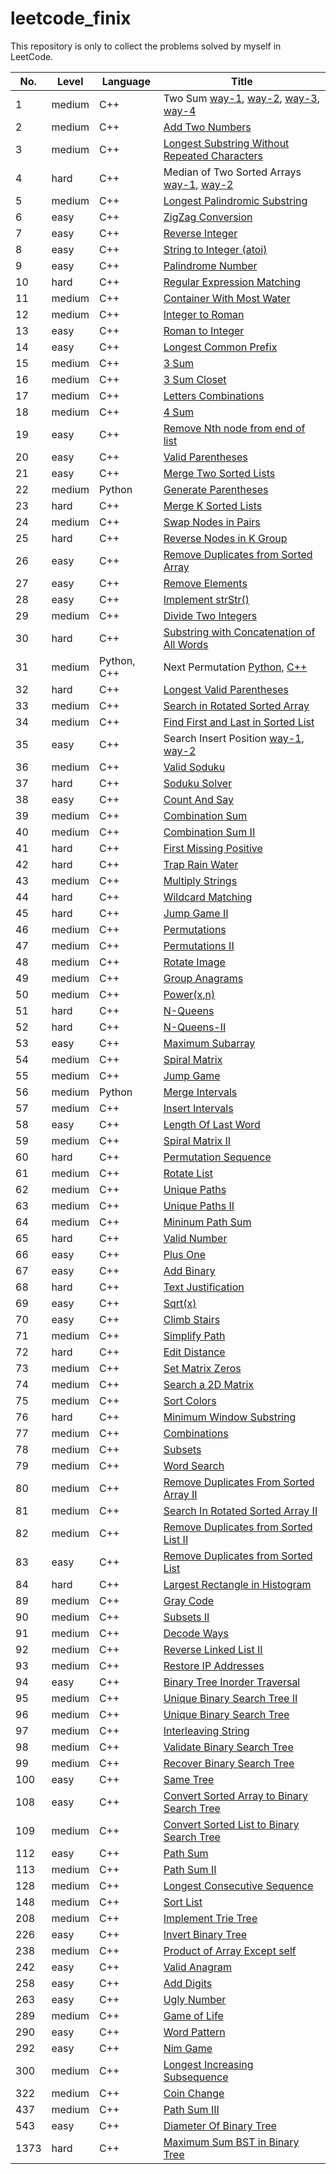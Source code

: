 # leetcode_finix

This repository is only to collect the problems solved by myself in LeetCode. 


 No. |  Level | Language | Title 
-----|--------|----------|-------- 
 1   | medium |   C++    | Two Sum [way-1](https://github.com/FinixLei/leetcode_finix/blob/master/src/1_medium_TwoSum.cpp), [way-2](https://github.com/FinixLei/leetcode_finix/blob/master/src/1_medium_TwoSum_way2.cpp), [way-3](https://github.com/FinixLei/leetcode_finix/blob/master/src/1_medium_TwoSum_way3.cpp), [way-4](https://github.com/FinixLei/leetcode_finix/blob/master/src/1_medium_TwoSum_way4.cpp)
 2   | medium |   C++    | [Add Two Numbers](https://github.com/FinixLei/leetcode_finix/blob/master/src/1_medium_TwoSum.cpp)
 3   | medium |   C++    | [Longest Substring Without Repeated Characters](https://github.com/FinixLei/leetcode_finix/blob/master/src/3_medium_LongestSubstringWithoutRepeatingCharacters.cpp)
 4   |  hard  |   C++    | Median of Two Sorted Arrays [way-1](https://github.com/FinixLei/leetcode_finix/blob/master/src/4_hard_MedianOfTwoSortedArrays.cpp), [way-2](https://github.com/FinixLei/leetcode_finix/blob/master/src/4_hard_MedianOfTwoSortedArrays_way2.cpp)
 5   | medium |   C++    | [Longest Palindromic Substring](https://github.com/FinixLei/leetcode_finix/blob/master/src/5_medium_LongestPalindromicSubstring.cpp)
 6   |  easy  |   C++    | [ZigZag Conversion](https://github.com/FinixLei/leetcode_finix/blob/master/src/6_easy_ZigZagConversion.cpp)
 7   |  easy  |   C++    | [Reverse Integer](https://github.com/FinixLei/leetcode_finix/blob/master/src/7_easy_ReverseInteger.cpp)
 8   |  easy  |   C++    | [String to Integer (atoi)](https://github.com/FinixLei/leetcode_finix/blob/master/src/8_easy_StringToInteger_atoi.cpp)
 9   |  easy  |   C++    | [Palindrome Number](https://github.com/FinixLei/leetcode_finix/blob/master/src/9_easy_PalindromeNumber.cpp)
 10  |  hard  |   C++    | [Regular Expression Matching](https://github.com/FinixLei/leetcode_finix/blob/master/src/10_hard_RegularExpressionMatching.cpp)
 11  | medium |   C++    | [Container With Most Water](https://github.com/FinixLei/leetcode_finix/blob/master/src/11_medium_ContainerWithMostWater.cpp)
 12  | medium |   C++    | [Integer to Roman](https://github.com/FinixLei/leetcode_finix/blob/master/src/12_medium_IntegerToRoman.cpp)
 13  |  easy  |   C++    | [Roman to Integer](https://github.com/FinixLei/leetcode_finix/blob/master/src/13_easy_RomanToInteger.cpp)
 14  |  easy  |   C++    | [Longest Common Prefix](https://github.com/FinixLei/leetcode_finix/blob/master/src/14_easy_LongestCommonPrefix.cpp)
 15  | medium |   C++    | [3 Sum](https://github.com/FinixLei/leetcode_finix/blob/master/src/15_medium_3Sum.cpp)
 16  | medium |   C++    | [3 Sum Closet](https://github.com/FinixLei/leetcode_finix/blob/master/src/16_medium_3Sum_closest.cpp)
 17  | medium |   C++    | [Letters Combinations](https://github.com/FinixLei/leetcode_finix/blob/master/src/17_medium_LettersCombinations.cpp)
 18  | medium |   C++    | [4 Sum](https://github.com/FinixLei/leetcode_finix/blob/master/src/18_medium_4Sum.cpp)
 19  |  easy  |   C++    | [Remove Nth node from end of list](https://github.com/FinixLei/leetcode_finix/blob/master/src/19_easy_removeNthNodeFromEndOfList.cpp)
 20  |  easy  |   C++    | [Valid Parentheses](https://github.com/FinixLei/leetcode_finix/blob/master/src/20_easy_validParentheses.cpp)
 21  |  easy  |   C++    | [Merge Two Sorted Lists](https://github.com/FinixLei/leetcode_finix/blob/master/src/21_easy_MergeTwoSortedLists.cpp)
 22  | medium |   Python | [Generate Parentheses](https://github.com/FinixLei/leetcode_finix/blob/master/src/22_medium_GenerateParentheses.py)
 23  |  hard  |   C++    | [Merge K Sorted Lists](https://github.com/FinixLei/leetcode_finix/blob/master/src/23_hard_merge_k_sorted_lists.cpp)
 24  | medium |   C++    | [Swap Nodes in Pairs](https://github.com/FinixLei/leetcode_finix/blob/master/src/24_medium_swap_nodes_in_pairs.cpp)
 25  |  hard  |   C++    | [Reverse Nodes in K Group](https://github.com/FinixLei/leetcode_finix/blob/master/src/25_hard_reverseNodesInKGroup.cpp)
 26  |  easy  |   C++    | [Remove Duplicates from Sorted Array](https://github.com/FinixLei/leetcode_finix/blob/master/src/26_easy_RemoveDuplicatesFromSortedArray.cpp)
 27  |  easy  |   C++    | [Remove Elements](https://github.com/FinixLei/leetcode_finix/blob/master/src/27_easy_RemoveElements.cpp)
 28  |  easy  |   C++    | [Implement strStr()](https://github.com/FinixLei/leetcode_finix/blob/master/src/28_easy_implement_strStr().cpp)
 29  | medium |   C++    | [Divide Two Integers](https://github.com/FinixLei/leetcode_finix/blob/master/src/29_medium_DivideTwoIntegers.cpp)
 30  |  hard  |   C++    | [Substring with Concatenation of All Words](https://github.com/FinixLei/leetcode_finix/blob/master/src/30_hard_SubstringWithConcatenationOfAllWords.cpp)
 31  | medium |  Python, C++  | Next Permutation [Python](https://github.com/FinixLei/leetcode_finix/blob/master/src/31_medium_NextPermutation.py), [C++](https://github.com/FinixLei/leetcode_finix/blob/master/src/31_medium_NextPermutation.cpp)
 32  |  hard  |   C++    | [Longest Valid Parentheses](https://github.com/FinixLei/leetcode_finix/blob/master/src/32_hard_LongestValidParentheses.cpp)
 33  | medium |   C++    | [Search in Rotated Sorted Array](https://github.com/FinixLei/leetcode_finix/blob/master/src/33_medium_SearchInRotatedSortedArray.cpp)
 34  | medium |   C++    | [Find First and Last in Sorted List](https://github.com/FinixLei/leetcode_finix/blob/master/src/34_medium_FindFirstLast.cpp)
 35  |  easy  |   C++    | Search Insert Position [way-1](https://github.com/FinixLei/leetcode_finix/blob/master/src/35_easy_SearchInsertPosition.cpp), [way-2](https://github.com/FinixLei/leetcode_finix/blob/master/src/35_easy_SearchInsertPosition_way2.cpp)
 36  | medium |   C++    | [Valid Soduku](https://github.com/FinixLei/leetcode_finix/blob/master/src/36_medium_ValidSudoku.cpp)
 37  |  hard  |   C++    | [Soduku Solver](https://github.com/FinixLei/leetcode_finix/blob/master/src/37_hard_SudokuSolver.cpp)
 38  |  easy  |   C++    | [Count And Say](https://github.com/FinixLei/leetcode_finix/blob/master/src/38_easy_CountAndSay.cpp)
 39  | medium |   C++    | [Combination Sum](https://github.com/FinixLei/leetcode_finix/blob/master/src/39_medium_CombinationSum.cpp)
 40  | medium |   C++    | [Combination Sum II](https://github.com/FinixLei/leetcode_finix/blob/master/src/40_medium_CombinationSumII.cpp)
 41  |  hard  |   C++    | [First Missing Positive](https://github.com/FinixLei/leetcode_finix/blob/master/src/41_hard_FirstMissingPositive.cpp)
 42  |  hard  |   C++    | [Trap Rain Water](https://github.com/FinixLei/leetcode_finix/blob/master/src/42_hard_TrapRainWater.cpp)
 43  | medium |   C++    | [Multiply Strings](https://github.com/FinixLei/leetcode_finix/blob/master/src/43_medium_MultiplyStrings.cpp)
 44  |  hard  |   C++    | [Wildcard Matching](https://github.com/FinixLei/leetcode_finix/blob/master/src/44_hard_wildcard_matching.cpp)
 45  |  hard  |   C++    | [Jump Game II](https://github.com/FinixLei/leetcode_finix/blob/master/src/45_hard_JumpGameII.cpp)
 46  | medium |   C++    | [Permutations](https://github.com/FinixLei/leetcode_finix/blob/master/src/46_medium_Permutations.cpp)
 47  | medium |   C++    | [Permutations II](https://github.com/FinixLei/leetcode_finix/blob/master/src/47_medium_PermutationsII.cpp)
 48  | medium |   C++    | [Rotate Image](https://github.com/FinixLei/leetcode_finix/blob/master/src/48_medium_RotateImage.cpp)
 49  | medium |   C++    | [Group Anagrams](https://github.com/FinixLei/leetcode_finix/blob/master/src/49_medium_GroupAnagrams.cpp)
 50  | medium |   C++    | [Power(x,n)](https://github.com/FinixLei/leetcode_finix/blob/master/src/50_medium_Power.cpp)
 51  |  hard  |   C++    | [N-Queens](https://github.com/FinixLei/leetcode_finix/blob/master/src/51_hard_N-Queens.cpp)
 52  |  hard  |   C++    | [N-Queens-II](https://github.com/FinixLei/leetcode_finix/blob/master/src/52_hard_N-Queens-II.cpp)
 53  |  easy  |   C++    | [Maximum Subarray](https://github.com/FinixLei/leetcode_finix/blob/master/src/53_easy_MaximumSubarray.cpp)
 54  | medium |   C++    | [Spiral Matrix](https://github.com/FinixLei/leetcode_finix/blob/master/src/54_medium_SpiralMatrix.cpp)
 55  | medium |   C++    | [Jump Game](https://github.com/FinixLei/leetcode_finix/blob/master/src/55_medium_JumpGame.cpp)
 56  | medium |  Python  | [Merge Intervals](https://github.com/FinixLei/leetcode_finix/blob/master/src/56_medium_MergeIntervals.py)
 57  | medium |   C++    | [Insert Intervals](https://github.com/FinixLei/leetcode_finix/blob/master/src/57_medium_InsertInterval.cpp)
 58  |  easy  |   C++    | [Length Of Last Word](https://github.com/FinixLei/leetcode_finix/blob/master/src/58_easy_LengthOfLastWord.cpp)
 59  | medium |   C++    | [Spiral Matrix II](https://github.com/FinixLei/leetcode_finix/blob/master/src/59_medium_SpiralMatrixII.cpp)
 60  |  hard  |   C++    | [Permutation Sequence](https://github.com/FinixLei/leetcode_finix/blob/master/src/60_hard_PermutationSequence.cpp)
 61  | medium |   C++    | [Rotate List](https://github.com/FinixLei/leetcode_finix/blob/master/src/61_medium_RotateList.cpp)
 62  | medium |   C++    | [Unique Paths](https://github.com/FinixLei/leetcode_finix/blob/master/src/62_medium_UniquePaths.cpp)
 63  | medium |   C++    | [Unique Paths II](https://github.com/FinixLei/leetcode_finix/blob/master/src/63_medium_UniquePathsII.cpp)
 64  | medium |   C++    | [Mininum Path Sum](https://github.com/FinixLei/leetcode_finix/blob/master/src/64_medium_MinimumPathSum.cpp)
 65  |  hard  |   C++    | [Valid Number](https://github.com/FinixLei/leetcode_finix/blob/master/src/65_hard_ValidNumber.cpp)
 66  |  easy  |   C++    | [Plus One](https://github.com/FinixLei/leetcode_finix/blob/master/src/66_easy_PlusOne.cpp)
 67  |  easy  |   C++    | [Add Binary](https://github.com/FinixLei/leetcode_finix/blob/master/src/67_easy_AddBinary.cpp)
 68  |  hard  |   C++    | [Text Justification](https://github.com/FinixLei/leetcode_finix/blob/master/src/68_hard_TextJustification.cpp)
 69  |  easy  |   C++    | [Sqrt(x)](https://github.com/FinixLei/leetcode_finix/blob/master/src/69_easy_Sqrt.cpp)
 70  |  easy  |   C++    | [Climb Stairs](https://github.com/FinixLei/leetcode_finix/blob/master/src/70_easy_ClimbStairs.cpp)
 71  | medium |   C++    | [Simplify Path](https://github.com/FinixLei/leetcode_finix/blob/master/src/71_medium_SimplifyPath.cpp)
 72  |  hard  |   C++    | [Edit Distance](https://github.com/FinixLei/leetcode_finix/blob/master/src/72_hard_EditDistance.cpp)
 73  | medium |   C++    | [Set Matrix Zeros](https://github.com/FinixLei/leetcode_finix/blob/master/src/73_medium_SetMatrixZeros.cpp)
 74  | medium |   C++    | [Search a 2D Matrix](https://github.com/FinixLei/leetcode_finix/blob/master/src/74_medium_Search2DMatrix.cpp)
 75  | medium |   C++    | [Sort Colors](https://github.com/FinixLei/leetcode_finix/blob/master/src/75_medium_SortColors.cpp)
 76  |  hard  |   C++    | [Minimum Window Substring](https://github.com/FinixLei/leetcode_finix/blob/master/src/76_hard_MinumumWindowSubstring.cpp)
 77  | medium |   C++    | [Combinations](https://github.com/FinixLei/leetcode_finix/blob/master/src/77_medium_Combinations.cpp)
 78  | medium |   C++    | [Subsets](https://github.com/FinixLei/leetcode_finix/blob/master/src/78_medium_Subsets.cpp)
 79  | medium |   C++    | [Word Search](https://github.com/FinixLei/leetcode_finix/blob/master/src/79_medium_WordSearch.cpp)
 80  | medium |   C++    | [Remove Duplicates From Sorted Array II](https://github.com/FinixLei/leetcode_finix/blob/master/src/80_medium_RemoveDuplicatesFromSortedArrayII.cpp)
 81  | medium |   C++    | [Search In Rotated Sorted Array II](https://github.com/FinixLei/leetcode_finix/blob/master/src/81_medium_SearchInRotatedSortedArrayII.cpp)
 82  | medium |   C++    | [Remove Duplicates from Sorted List II](https://github.com/FinixLei/leetcode_finix/blob/master/src/82_medium_RemoveDuplicatesFromSortedListII.cpp)
 83  |  easy  |   C++    | [Remove Duplicates from Sorted List](https://github.com/FinixLei/leetcode_finix/blob/master/src/83_easy_RemoveDuplicatesFromSortedList.cpp)
 84  |  hard  |   C++    | [Largest Rectangle in Histogram](https://github.com/FinixLei/leetcode_finix/blob/master/src/84_hard_LargestRectangleInHistogram.cpp)
 89  | medium |   C++    | [Gray Code](https://github.com/FinixLei/leetcode_finix/blob/master/src/89_medium_GrayCode.cpp)
 90  | medium |   C++    | [Subsets II](https://github.com/FinixLei/leetcode_finix/blob/master/src/90_medium_SubsetsII.cpp)
 91  | medium |   C++    | [Decode Ways](https://github.com/FinixLei/leetcode_finix/blob/master/src/91_medium_DecodeWays.cpp)
 92  | medium |   C++    | [Reverse Linked List II](https://github.com/FinixLei/leetcode_finix/blob/master/src/92_medium_ReverseLinkedListII.cpp)
 93  | medium |   C++    | [Restore IP Addresses](https://github.com/FinixLei/leetcode_finix/blob/master/src/93_medium_RestoreIpAddresses.cpp)
 94  |  easy  |   C++    | [Binary Tree Inorder Traversal](https://github.com/FinixLei/leetcode_finix/blob/master/src/94_easy_BinaryTreeInorderTraversal.cpp)
 95  | medium |   C++    | [Unique Binary Search Tree II](https://github.com/FinixLei/leetcode_finix/blob/master/src/95_medium_UniqueBinarySearchTreesII.cpp)
 96  | medium |   C++    | [Unique Binary Search Tree](https://github.com/FinixLei/leetcode_finix/blob/master/src/96_medium_UniqueBinarySearchTrees.cpp)
 97  | medium |   C++    | [Interleaving String](https://github.com/FinixLei/leetcode_finix/blob/master/src/97_medium_InterleavingString.cpp)
 98  | medium |   C++    | [Validate Binary Search Tree](https://github.com/FinixLei/leetcode_finix/blob/master/src/98_medium_ValidateBinarySearchTree.cpp)
 99  | medium |   C++    | [Recover Binary Search Tree](https://github.com/FinixLei/leetcode_finix/blob/master/src/99_medium_RecoverBinarySearchTree.cpp)
 100 |  easy  |   C++    | [Same Tree](https://github.com/FinixLei/leetcode_finix/blob/master/src/100_easy_SameTree.cpp)
 108 |  easy  |   C++    | [Convert Sorted Array to Binary Search Tree](https://github.com/FinixLei/leetcode_finix/blob/master/src/108_easy_ConvertSortedArrayToBinarySearchTree.cpp)
 109 | medium |   C++    | [Convert Sorted List to Binary Search Tree](https://github.com/FinixLei/leetcode_finix/blob/master/src/109_medium_ConvertSortedListToBinarySearchTree.cpp)
 112 |  easy  |   C++    | [Path Sum](https://github.com/FinixLei/leetcode_finix/blob/master/src/112_easy_PathSum.cpp)
 113 | medium |   C++    | [Path Sum II](https://github.com/FinixLei/leetcode_finix/blob/master/src/113_easy_PathSumII.cpp)
 128 | medium |   C++    | [Longest Consecutive Sequence](https://github.com/FinixLei/leetcode_finix/blob/master/src/128_medium_LongestConsecutiveSequence.cpp)
 148 | medium |   C++    | [Sort List](https://github.com/FinixLei/leetcode_finix/blob/master/src/148_medium_SortList.cpp)
 208 | medium |   C++    | [Implement Trie Tree](https://github.com/FinixLei/leetcode_finix/blob/master/src/208_medium_TrieTree.cpp)
 226 |  easy  |   C++    | [Invert Binary Tree](https://github.com/FinixLei/leetcode_finix/blob/master/src/226_easy_InvertBinaryTree.cpp)
 238 | medium |   C++    | [Product of Array Except self](https://github.com/FinixLei/leetcode_finix/blob/master/src/238_medium_ProductOfArrayExceptSelf.cpp)
 242 |  easy  |   C++    | [Valid Anagram](https://github.com/FinixLei/leetcode_finix/blob/master/src/242_easy_ValidAnagram.cpp)
 258 |  easy  |   C++    | [Add Digits](https://github.com/FinixLei/leetcode_finix/blob/master/src/258_easy_AddDigits.cpp)
 263 |  easy  |   C++    | [Ugly Number](https://github.com/FinixLei/leetcode_finix/blob/master/src/263_easy_UglyNumber.cpp)
 289 | medium |   C++    | [Game of Life](https://github.com/FinixLei/leetcode_finix/blob/master/src/289_medium_GameOfLife.cpp)
 290 |  easy  |   C++    | [Word Pattern](https://github.com/FinixLei/leetcode_finix/blob/master/src/290_easy_WordPattern.cpp)
 292 |  easy  |   C++    | [Nim Game](https://github.com/FinixLei/leetcode_finix/blob/master/src/292_easy_NimGame.cpp)
 300 | medium |   C++    | [Longest Increasing Subsequence](https://github.com/FinixLei/leetcode_finix/blob/master/src/300_medium_LongestIncreasingSubsequence.cpp)
 322 | medium |   C++    | [Coin Change](https://github.com/FinixLei/leetcode_finix/blob/master/src/322_medium_CoinChange.cpp)
 437 | medium |   C++    | [Path Sum III](https://github.com/FinixLei/leetcode_finix/blob/master/src/437_medium_PathSumIII.cpp)
 543 |  easy  |   C++    | [Diameter Of Binary Tree](https://github.com/FinixLei/leetcode_finix/blob/master/src/543_easy_DiameterOfBinaryTree.cpp)
 1373|  hard  |   C++    | [Maximum Sum BST in Binary Tree](https://github.com/FinixLei/leetcode_finix/blob/master/src/1373_hard_MaxSumBSTinBinaryTree.cpp)
 